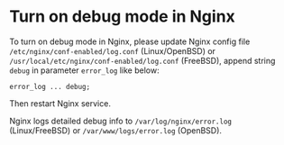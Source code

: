 # Turn on debug mode in Nginx

To turn on debug mode in Nginx, please update Nginx config file
`/etc/nginx/conf-enabled/log.conf` (Linux/OpenBSD) or
`/usr/local/etc/nginx/conf-enabled/log.conf` (FreeBSD), append string `debug`
in parameter `error_log` like below:

```
error_log ... debug;
```

Then restart Nginx service.

Nginx logs detailed debug info to `/var/log/nginx/error.log` (Linux/FreeBSD)
or `/var/www/logs/error.log` (OpenBSD).
